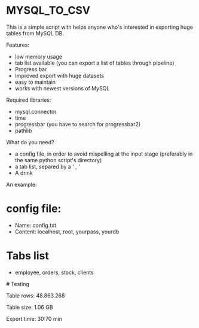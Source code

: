 # MYSQL_TO_CSV

This is a simple script with helps anyone who's interested in exporting huge tables from MySQL DB. 

Features:

- low memory usage
- tab list available (you can export a list of tables through pipeline)
- Progress bar 
- Improved export with huge datasets
- easy to maintain
- works with newest versions of MySQL


Required libraries:

- mysql.connector
- time
- progressbar (you have to search for progressbar2)
- pathlib


What do you need?

- a config file, in order to avoid mispelling at the input stage (preferably in the same python script's directory) 
- a tab list, separed by a ' , '
- A drink


An example:

# config file:

- Name: config.txt
- Content: localhost, root, yourpass, yourdb

# Tabs list

- employee, orders, stock, clients


# Testing

Table rows: 48.863.268 

Table size: 1.06 GB

Export time: 30:70 min
